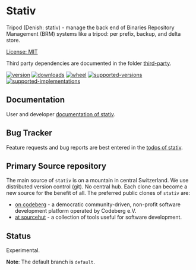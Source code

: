 # Stativ

Tripod (Denish: stativ) - manage the back end of Binaries Repository Management (BRM) systems like a tripod: per prefix, backup, and delta store.

[License: MIT](https://git.sr.ht/~sthagen/stativ/tree/default/item/LICENSE)

Third party dependencies are documented in the folder [third-party](third-party/README.md).

[![version](https://img.shields.io/pypi/v/stativ.svg?style=flat)](https://pypi.python.org/pypi/stativ/)
[![downloads](https://pepy.tech/badge/stativ/month)](https://pepy.tech/project/stativ)
[![wheel](https://img.shields.io/pypi/wheel/stativ.svg?style=flat)](https://pypi.python.org/pypi/stativ/)
[![supported-versions](https://img.shields.io/pypi/pyversions/stativ.svg?style=flat)](https://pypi.python.org/pypi/stativ/)
[![supported-implementations](https://img.shields.io/pypi/implementation/stativ.svg?style=flat)](https://pypi.python.org/pypi/stativ/)

## Documentation

User and developer [documentation of stativ](https://codes.dilettant.life/docs/stativ).

## Bug Tracker

Feature requests and bug reports are best entered in the [todos of stativ](https://todo.sr.ht/~sthagen/stativ).

## Primary Source repository

The main source of `stativ` is on a mountain in central Switzerland.
We use distributed version control (git). No central hub. Each clone can become a new source for the benefit of all.
The preferred public clones of `stativ` are:

* [on codeberg](https://codeberg.org/sthagen/stativ) - a democratic community-driven, non-profit software development platform operated by Codeberg e.V.
* [at sourcehut](https://git.sr.ht/~sthagen/stativ) - a collection of tools useful for software development.

## Status

Experimental.

**Note**: The default branch is `default`.
